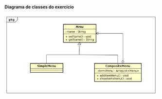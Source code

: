 #### Diagrama de classes do exercício
![alt text](https://github.com/douglasbolis/poo2/blob/master/exercicios/exercicioCompositeMenu/exercicioCompositeMenu.png)
